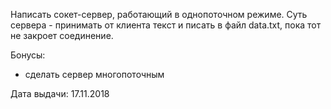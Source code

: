 Написать сокет-сервер, работающий в однопоточном режиме. Суть сервера - принимать от
клиента текст и писать в файл data.txt, пока тот не закроет соединение.

Бонусы:

- сделать сервер многопоточным


Дата выдачи: 17.11.2018
